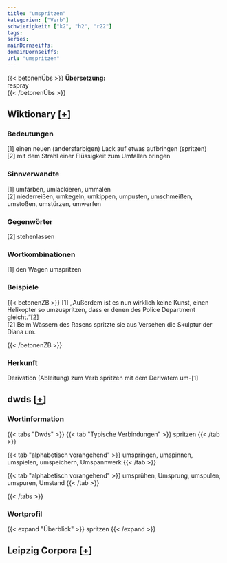 ```yaml
---
title: "umspritzen"
kategorien: ["Verb"]
schwierigkeit: ["k2", "h2", "r22"]
tags:
series:
mainDornseiffs:
domainDornseiffs:
url: "umspritzen"
---
```


{{< betonenÜbs >}}
**Übersetzung:**  
respray  
{{< /betonenÜbs >}}

## Wiktionary [[+](https://de.wiktionary.org/wiki/umspritzen)]

### Bedeutungen
[1] einen neuen (andersfarbigen) Lack auf etwas aufbringen (spritzen)  
[2] mit dem Strahl einer Flüssigkeit zum Umfallen bringen  

### Sinnverwandte
[1] umfärben, umlackieren, ummalen  
[2] niederreißen, umkegeln, umkippen, umpusten, umschmeißen, umstoßen, umstürzen, umwerfen  

### Gegenwörter
[2] stehenlassen  

### Wortkombinationen
[1] den Wagen umspritzen  

### Beispiele
{{< betonenZB >}}
[1] „Außerdem ist es nun wirklich keine Kunst, einen Helikopter so umzuspritzen, dass er denen des Police Department gleicht.“[2]  
[2] Beim Wässern des Rasens spritzte sie aus Versehen die Skulptur der Diana um.  

{{< /betonenZB >}}
### Herkunft
Derivation (Ableitung) zum Verb spritzen mit dem Derivatem um-[1]  



## dwds [[+](https://www.dwds.de/wb/umspritzen)]

### Wortinformation
{{< tabs "Dwds" >}}
{{< tab "Typische Verbindungen" >}}
spritzen
{{< /tab >}}

{{< tab "alphabetisch vorangehend" >}}
umspringen, umspinnen, umspielen, umspeichern, Umspannwerk
{{< /tab >}}

{{< tab "alphabetisch vorangehend" >}}
umsprühen, Umsprung, umspulen, umspuren, Umstand
{{< /tab >}}

{{< /tabs >}}

### Wortprofil
{{< expand "Überblick" >}} spritzen {{< /expand >}}

## Leipzig Corpora [[+](https://corpora.uni-leipzig.de/en/res?word=umspritzen&corpusId=deu_newscrawl-public_2018)]

